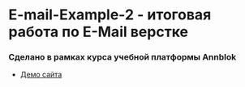 # E-mail-Example-2 - итоговая работа по E-Mail верстке

### Сделано в рамках курса учебной платформы Annblok

* [Демо сайта](https://den7466.github.io/E-mail-Example-2/)